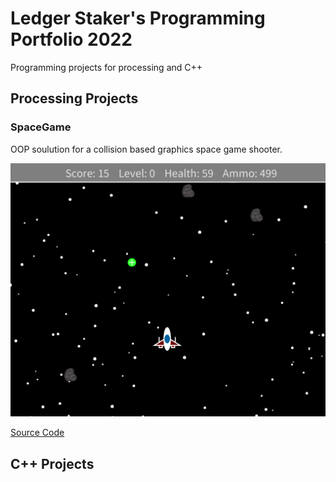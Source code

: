 # Ledger Staker's Programming Portfolio 2022 

Programming projects for processing and C++ 

## Processing Projects 

### SpaceGame 

OOP soulution for a collision based graphics space game shooter. 

![SpaceGame](https://github.com/LedgerStaker/Programming-Portfolio2022/blob/gh-pages/image/SpaceGame.png?raw=true)

[Source Code]()

## C++ Projects
